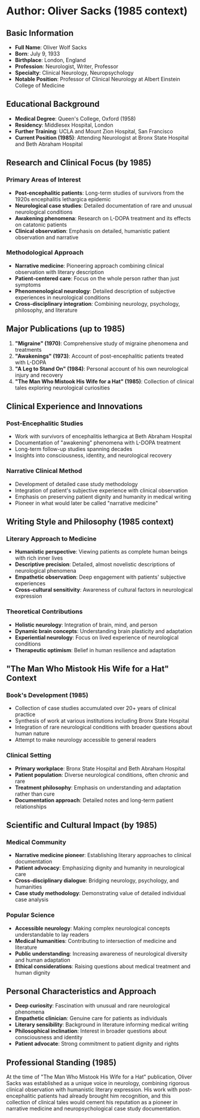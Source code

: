 # Author: Oliver Sacks (1985 context)

## Basic Information
- **Full Name**: Oliver Wolf Sacks
- **Born**: July 9, 1933
- **Birthplace**: London, England
- **Profession**: Neurologist, Writer, Professor
- **Specialty**: Clinical Neurology, Neuropsychology
- **Notable Position**: Professor of Clinical Neurology at Albert Einstein College of Medicine

## Educational Background
- **Medical Degree**: Queen's College, Oxford (1958)
- **Residency**: Middlesex Hospital, London
- **Further Training**: UCLA and Mount Zion Hospital, San Francisco
- **Current Position (1985)**: Attending Neurologist at Bronx State Hospital and Beth Abraham Hospital

## Research and Clinical Focus (by 1985)

### Primary Areas of Interest
- **Post-encephalitic patients**: Long-term studies of survivors from the 1920s encephalitis lethargica epidemic
- **Neurological case studies**: Detailed documentation of rare and unusual neurological conditions
- **Awakening phenomena**: Research on L-DOPA treatment and its effects on catatonic patients
- **Clinical observation**: Emphasis on detailed, humanistic patient observation and narrative

### Methodological Approach
- **Narrative medicine**: Pioneering approach combining clinical observation with literary description
- **Patient-centered care**: Focus on the whole person rather than just symptoms
- **Phenomenological neurology**: Detailed description of subjective experiences in neurological conditions
- **Cross-disciplinary integration**: Combining neurology, psychology, philosophy, and literature

## Major Publications (up to 1985)
1. **"Migraine" (1970)**: Comprehensive study of migraine phenomena and treatments
2. **"Awakenings" (1973)**: Account of post-encephalitic patients treated with L-DOPA
3. **"A Leg to Stand On" (1984)**: Personal account of his own neurological injury and recovery
4. **"The Man Who Mistook His Wife for a Hat" (1985)**: Collection of clinical tales exploring neurological curiosities

## Clinical Experience and Innovations

### Post-Encephalitic Studies
- Work with survivors of encephalitis lethargica at Beth Abraham Hospital
- Documentation of "awakening" phenomena with L-DOPA treatment
- Long-term follow-up studies spanning decades
- Insights into consciousness, identity, and neurological recovery

### Narrative Clinical Method
- Development of detailed case study methodology
- Integration of patient's subjective experience with clinical observation
- Emphasis on preserving patient dignity and humanity in medical writing
- Pioneer in what would later be called "narrative medicine"

## Writing Style and Philosophy (1985 context)

### Literary Approach to Medicine
- **Humanistic perspective**: Viewing patients as complete human beings with rich inner lives
- **Descriptive precision**: Detailed, almost novelistic descriptions of neurological phenomena
- **Empathetic observation**: Deep engagement with patients' subjective experiences
- **Cross-cultural sensitivity**: Awareness of cultural factors in neurological expression

### Theoretical Contributions
- **Holistic neurology**: Integration of brain, mind, and person
- **Dynamic brain concepts**: Understanding brain plasticity and adaptation
- **Experiential neurology**: Focus on lived experience of neurological conditions
- **Therapeutic optimism**: Belief in human resilience and adaptation

## "The Man Who Mistook His Wife for a Hat" Context

### Book's Development (1985)
- Collection of case studies accumulated over 20+ years of clinical practice
- Synthesis of work at various institutions including Bronx State Hospital
- Integration of rare neurological conditions with broader questions about human nature
- Attempt to make neurology accessible to general readers

### Clinical Setting
- **Primary workplace**: Bronx State Hospital and Beth Abraham Hospital
- **Patient population**: Diverse neurological conditions, often chronic and rare
- **Treatment philosophy**: Emphasis on understanding and adaptation rather than cure
- **Documentation approach**: Detailed notes and long-term patient relationships

## Scientific and Cultural Impact (by 1985)

### Medical Community
- **Narrative medicine pioneer**: Establishing literary approaches to clinical documentation
- **Patient advocacy**: Emphasizing dignity and humanity in neurological care
- **Cross-disciplinary dialogue**: Bridging neurology, psychology, and humanities
- **Case study methodology**: Demonstrating value of detailed individual case analysis

### Popular Science
- **Accessible neurology**: Making complex neurological concepts understandable to lay readers
- **Medical humanities**: Contributing to intersection of medicine and literature
- **Public understanding**: Increasing awareness of neurological diversity and human adaptation
- **Ethical considerations**: Raising questions about medical treatment and human dignity

## Personal Characteristics and Approach
- **Deep curiosity**: Fascination with unusual and rare neurological phenomena
- **Empathetic clinician**: Genuine care for patients as individuals
- **Literary sensibility**: Background in literature informing medical writing
- **Philosophical inclination**: Interest in broader questions about consciousness and identity
- **Patient advocate**: Strong commitment to patient dignity and rights

## Professional Standing (1985)
At the time of "The Man Who Mistook His Wife for a Hat" publication, Oliver Sacks was established as a unique voice in neurology, combining rigorous clinical observation with humanistic literary expression. His work with post-encephalitic patients had already brought him recognition, and this collection of clinical tales would cement his reputation as a pioneer in narrative medicine and neuropsychological case study documentation.